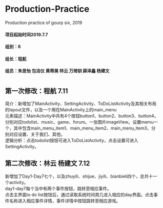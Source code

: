 # Production-Practice
Production practice of gourp six, 2019

#### 项目起始时间2019.7.7 <br>
#### 组别：6 <br>
#### 组长：程航 <br>
#### 组员：朱思怡 包洁仪 黄蒋昊 林云 万琦钏 薛泽鑫 杨建文 <br>

#

## 第一次修改：程航 7.11 <br>
简介：新增加了MainActivity、SettingActivity、ToDoListActivity及其相关布局的layout文件，以及一个用在MainActivity上的main_menu <br>
元素描述：MainActivity中共有4个按钮button1、button2、button3、button4，分别对应todolist、music、game、forum。一张图片imageView。设置memu一个，其中包含main_menu_item1、main_menu_item2、main_menu_item3，分别对应设置、关于我们、其他。 <br>
逻辑分析：点击todolist按钮可进入ToDoListActivity，点击设置可进入SettingActivity。 <br>

## 第二次修改：林云 杨建文 7.12<br>
新增加了Day1-Day7七个，以及zhuyili、shijue、jiyili、bianbieli四个，总共十一个activity。<br>
day1-day7每个当中有两个事件按钮，跳转至相应事件。<br>
点击主界面to do list按钮后，通过读取系统时间周几进入相应的day界面。点击事件名称进入相应事件详情，事件详情中按钮跳转至相应游戏。<br>
